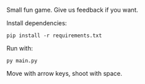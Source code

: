 Small fun game. Give us feedback if you want.

Install dependencies:
```
pip install -r requirements.txt
```
Run with:
```
py main.py
```

Move with arrow keys, shoot with space.